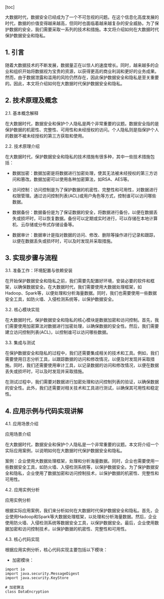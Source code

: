 
[toc]                    
                
                
大数据时代，数据安全已经成为了一个不可忽视的问题。在这个信息化高度发展的时代，数据的价值变得越来越高，但同时也面临着越来越复杂的安全威胁。为了保护数据的安全，我们需要采取一系列的技术和措施。本文将介绍如何在大数据时代保护数据安全和隐私。

## 1. 引言

随着大数据技术的不断发展，数据量正在以惊人的速度增长。同时，越来越多的企业和组织开始将数据视为宝贵的资源，以获得更高的商业利润和更好的业务成果。然而，由于数据泄露和滥用的风险仍然存在，因此保护数据安全和隐私是至关重要的。因此，本文将介绍如何在大数据时代保护数据安全和隐私。

## 2. 技术原理及概念

2.1. 基本概念解释

在大数据时代，数据安全和保护个人隐私是两个非常重要的议题。数据安全指的是保护数据的机密性、完整性、可用性和未经授权的访问。个人隐私则是指保护个人的数据不被未经授权的第三方获取和使用。

2.2. 技术原理介绍

在大数据时代，保护数据安全和隐私的技术措施有很多种，其中一些技术措施包括：

- 数据加密：数据加密是将数据进行加密处理，使其无法被未经授权的第三方访问和篡改。数据加密可以使用各种加密算法，如RSA、AES等。

- 访问控制：访问控制是为了保护数据的机密性、完整性和可用性，对数据进行权限管理。通过访问控制列表(ACL)或用户角色等方式，控制谁可以访问哪些数据。

- 数据备份：数据备份是为了保证数据的安全，将数据进行备份，以便在数据丢失或损坏时，可以恢复数据。备份可以定期或实时进行，可以存储在本地计算机、云存储或分布式存储设备等。

- 数据审计：数据审计是指对数据的访问、修改、删除等操作进行记录和跟踪，以便在数据丢失或损坏时，可以及时发现并采取措施。

## 3. 实现步骤与流程

3.1. 准备工作：环境配置与依赖安装

在开始保护数据安全和隐私之前，我们需要先配置好环境，安装必要的软件和框架，以确保数据安全。在大数据时代，我们需要使用大数据处理框架，如Hadoop、Spark等，以便处理和分析海量数据。同时，我们也需要使用一些数据安全工具，如防火墙、入侵检测系统等，以保护数据安全。

3.2. 核心模块实现

在大数据时代，保护数据安全和隐私的核心模块是数据加密和访问控制。首先，我们需要使用加密算法对数据进行加密处理，以确保数据的安全性。然后，我们需要建立访问控制列表(ACL)，以控制谁可以访问哪些数据。

3.3. 集成与测试

在保护数据安全和隐私的过程中，我们还需要集成相关的技术和工具。例如，我们需要使用日志分析工具，以跟踪数据的访问和修改情况，以便及时发现并采取措施。同时，我们还需要使用审计工具，以记录数据的访问和修改情况，以便在数据丢失或损坏时，可以及时发现并采取措施。

在测试过程中，我们需要对数据进行加密处理和访问控制列表的验证，以确保数据的安全性。此外，我们还需要对相关技术和工具进行测试，以确保其可用性和稳定性。

## 4. 应用示例与代码实现讲解

4.1. 应用场景介绍

应用场景介绍

在大数据时代，数据安全和保护个人隐私是一个非常重要的议题。本文将介绍一个实际应用案例，以说明如何在大数据时代保护数据安全和隐私。

案例：企业使用大数据处理框架，处理和分析海量数据。同时，企业也需要使用一些数据安全工具，如防火墙、入侵检测系统等，以保护数据安全。为了保护数据安全和隐私，企业使用了数据加密和访问控制技术，以保护数据的机密性、完整性和可用性。

4.2. 应用实例分析

应用实例分析

根据实际应用案例，我们来分析如何在大数据时代保护数据安全和隐私。首先，企业使用Hadoop和Spark等大数据处理框架，以处理和分析海量数据。然后，企业使用防火墙、入侵检测系统等数据安全工具，以保护数据安全。最后，企业使用数据加密和访问控制技术，以保护数据的机密性、完整性和可用性。

4.3. 核心代码实现

根据应用实例分析，核心代码实现主要包括以下模块：

- 加密模块：

```
import io
import java.security.MessageDigest
import java.security.KeyStore

# 加密算法
class DataEncryption

